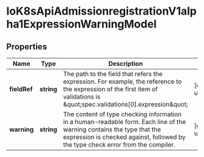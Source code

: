 # IoK8sApiAdmissionregistrationV1alpha1ExpressionWarningModel

## Properties

Name | Type | Description | Notes
------------ | ------------- | ------------- | -------------
**fieldRef** | **string** | The path to the field that refers the expression. For example, the reference to the expression of the first item of validations is \&quot;spec.validations[0].expression\&quot; | [default to undefined]
**warning** | **string** | The content of type checking information in a human-readable form. Each line of the warning contains the type that the expression is checked against, followed by the type check error from the compiler. | [default to undefined]


